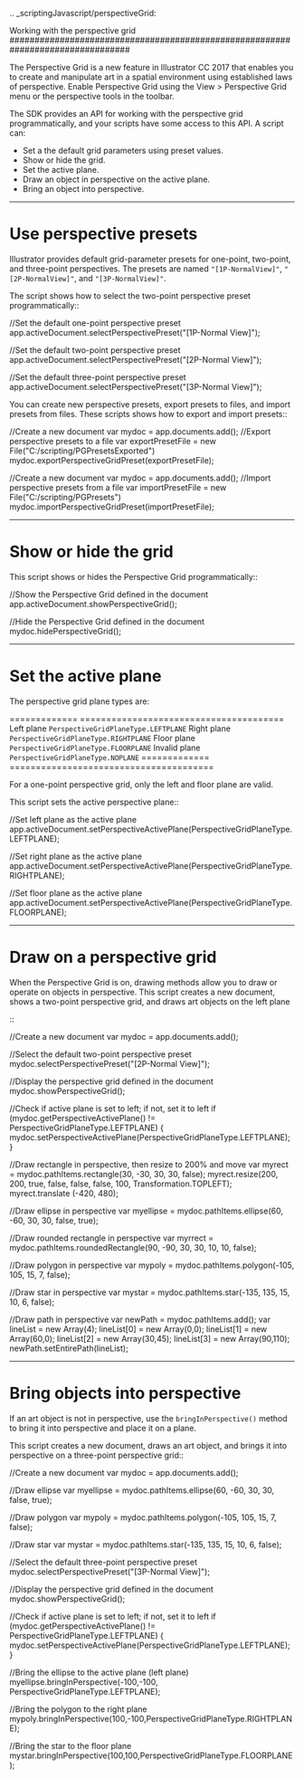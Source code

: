 .. _scriptingJavascript/perspectiveGrid:

Working with the perspective grid
################################################################################

The Perspective Grid is a new feature in lllustrator CC 2017 that enables you to create and manipulate art in a spatial environment using established laws of perspective. Enable Perspective Grid using the View > Perspective Grid menu or the perspective tools in the toolbar.

The SDK provides an API for working with the perspective grid programmatically, and your scripts have some access to this API. A script can:

- Set a the default grid parameters using preset values.
- Show or hide the grid.
- Set the active plane.
- Draw an object in perspective on the active plane.
- Bring an object into perspective.

----

Use perspective presets
================================================================================

Illustrator provides default grid-parameter presets for one-point, two-point, and three-point perspectives. The presets are named ``"[1P-NormalView]"``, ``"[2P-NormalView]"``, and ``"[3P-NormalView]"``.

The script shows how to select the two-point perspective preset programmatically::

  //Set the default one-point perspective preset
  app.activeDocument.selectPerspectivePreset("[1P-Normal View]");

  //Set the default two-point perspective preset
  app.activeDocument.selectPerspectivePreset("[2P-Normal View]");

  //Set the default three-point perspective preset
  app.activeDocument.selectPerspectivePreset("[3P-Normal View]");

You can create new perspective presets, export presets to files, and import presets from files. These scripts shows how to export and import presets::

  //Create a new document
  var mydoc = app.documents.add();
  //Export perspective presets to a file
  var exportPresetFile = new File("C:/scripting/PGPresetsExported")
  mydoc.exportPerspectiveGridPreset(exportPresetFile);

  //Create a new document
  var mydoc = app.documents.add();
  //Import perspective presets from a file
  var importPresetFile = new File("C:/scripting/PGPresets")
  mydoc.importPerspectiveGridPreset(importPresetFile);

----

Show or hide the grid
================================================================================

This script shows or hides the Perspective Grid programmatically::

  //Show the Perspective Grid defined in the document
  app.activeDocument.showPerspectiveGrid();

  //Hide the Perspective Grid defined in the document
  mydoc.hidePerspectiveGrid();

----

Set the active plane
================================================================================

The perspective grid plane types are:

=============  =======================================
Left plane     ``PerspectiveGridPlaneType.LEFTPLANE``
Right plane    ``PerspectiveGridPlaneType.RIGHTPLANE``
Floor plane    ``PerspectiveGridPlaneType.FLOORPLANE``
Invalid plane  ``PerspectiveGridPlaneType.NOPLANE``
=============  =======================================

For a one-point perspective grid, only the left and floor plane are valid.

This script sets the active perspective plane::

  //Set left plane as the active plane
  app.activeDocument.setPerspectiveActivePlane(PerspectiveGridPlaneType.LEFTPLANE);

  //Set right plane as the active plane
  app.activeDocument.setPerspectiveActivePlane(PerspectiveGridPlaneType.RIGHTPLANE);

  //Set floor plane as the active plane
  app.activeDocument.setPerspectiveActivePlane(PerspectiveGridPlaneType.FLOORPLANE);

----

Draw on a perspective grid
================================================================================

When the Perspective Grid is on, drawing methods allow you to draw or operate on objects in perspective. This script creates a new document, shows a two-point perspective grid, and draws art objects on the left
plane

::

  //Create a new document
  var mydoc = app.documents.add();

  //Select the default two-point perspective preset
  mydoc.selectPerspectivePreset("[2P-Normal View]");

  //Display the perspective grid defined in the document
  mydoc.showPerspectiveGrid();

  //Check if active plane is set to left; if not, set it to left
  if (mydoc.getPerspectiveActivePlane() != PerspectiveGridPlaneType.LEFTPLANE) {
    mydoc.setPerspectiveActivePlane(PerspectiveGridPlaneType.LEFTPLANE);
  }

  //Draw rectangle in perspective, then resize to 200% and move
  var myrect = mydoc.pathItems.rectangle(30, -30, 30, 30, false);
  myrect.resize(200, 200, true, false, false, false, 100, Transformation.TOPLEFT);
  myrect.translate (-420, 480);

  //Draw ellipse in perspective
  var myellipse = mydoc.pathItems.ellipse(60, -60, 30, 30, false, true);

  //Draw rounded rectangle in perspective
  var myrrect = mydoc.pathItems.roundedRectangle(90, -90, 30, 30, 10, 10, false);

  //Draw polygon in perspective
  var mypoly = mydoc.pathItems.polygon(-105, 105, 15, 7, false);

  //Draw star in perspective
  var mystar = mydoc.pathItems.star(-135, 135, 15, 10, 6, false);

  //Draw path in perspective
  var newPath = mydoc.pathItems.add();
  var lineList = new Array(4);
  lineList[0] = new Array(0,0);
  lineList[1] = new Array(60,0);
  lineList[2] = new Array(30,45);
  lineList[3] = new Array(90,110);
  newPath.setEntirePath(lineList);

----

Bring objects into perspective
================================================================================

If an art object is not in perspective, use the ``bringInPerspective()`` method to bring it into perspective and place it on a plane.

This script creates a new document, draws an art object, and brings it into perspective on a three-point perspective grid::

  //Create a new document
  var mydoc = app.documents.add();

  //Draw ellipse
  var myellipse = mydoc.pathItems.ellipse(60, -60, 30, 30, false, true);

  //Draw polygon
  var mypoly = mydoc.pathItems.polygon(-105, 105, 15, 7, false);

  //Draw star
  var mystar = mydoc.pathItems.star(-135, 135, 15, 10, 6, false);

  //Select the default three-point perspective preset
  mydoc.selectPerspectivePreset("[3P-Normal View]");

  //Display the perspective grid defined in the document
  mydoc.showPerspectiveGrid();

  //Check if active plane is set to left; if not, set it to left
  if (mydoc.getPerspectiveActivePlane() != PerspectiveGridPlaneType.LEFTPLANE) {
    mydoc.setPerspectiveActivePlane(PerspectiveGridPlaneType.LEFTPLANE);
  }

  //Bring the ellipse to the active plane (left plane)
  myellipse.bringInPerspective(-100,-100, PerspectiveGridPlaneType.LEFTPLANE);

  //Bring the polygon to the right plane
  mypoly.bringInPerspective(100,-100,PerspectiveGridPlaneType.RIGHTPLANE);

  //Bring the star to the floor plane
  mystar.bringInPerspective(100,100,PerspectiveGridPlaneType.FLOORPLANE);
